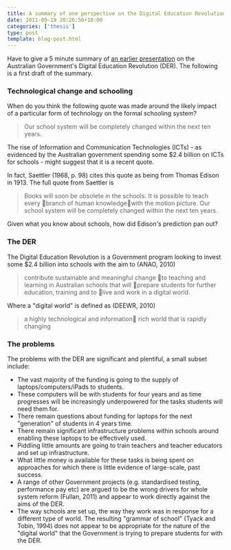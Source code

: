 ```yaml
---
title: A summary of one perspective on the Digital Education Revolution
date: 2011-09-19 20:26:56+10:00
categories: ['thesis']
type: post
template: blog-post.html
---
```

Have to give a 5 minute summary of [an earlier presentation](http://www.slideshare.net/davidj/one-analysis-of-the-digital-education-revolution) on the Australian Government's Digital Education Revolution (DER). The following is a first draft of the summary.

### Technological change and schooling

When do you think the following quote was made around the likely impact of a particular form of technology on the formal schooling system?

> Our school system will be completely changed within the next ten years.

The rise of Information and Communication Technologies (ICTs) - as evidenced by the Australian government spending some $2.4 billion on ICTs for schools - might suggest that it is a recent quote.

In fact, Saettler (1968, p. 98) cites this quote as being from Thomas Edison in 1913. The full quote from Saettler is

> Books will soon be obsolete in the schools. It is possible to teach every branch of human knowledgewith the motion picture. Our school system will be completely changed within the next ten years.

Given what you know about schools, how did Edison's prediction pan out?

### The DER

The Digital Education Revolution is a Government program looking to invest some $2.4 billion into schools with the aim to (ANAO, 2010)

> contribute sustainable and meaningful change to teaching and learning in Australian schools that will prepare students for further education, training and to live and work in a digital world.

Where a "digital world" is defined as (DEEWR, 2010)

> a highly technological and information rich world that is rapidly changing

### The problems

The problems with the DER are significant and plentiful, a small subset include:

- The vast majority of the funding is going to the supply of laptops/computers/iPads to students.
- These computers will be with students for four years and as time progresses will be increasingly underpowered for the tasks students will need them for.
- There remain questions about funding for laptops for the next "generation" of students in 4 years time.
- There remain significant infrastructure problems within schools around enabling these laptops to be effectively used.
- Piddling little amounts are going to train teachers and teacher educators and set up infrastructure.
- What little money is available for these tasks is being spent on approaches for which there is little evidence of large-scale, past success.
- A range of other Government projects (e.g. standardised testing, performance pay etc) are argued to be the wrong drivers for whole system reform (Fullan, 2011) and appear to work directly against the aims of the DER.
- The way schools are set up, the way they work was in response for a different type of world. The resulting "grammar of school" (Tyack and Tobin, 1994) does not appear to be appropriate for the nature of the "digital world" that the Government is trying to prepare students for with the DER.